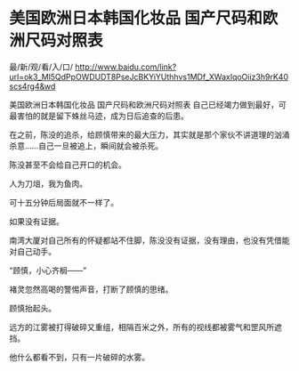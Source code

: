 # 美国欧洲日本韩国化妆品 国产尺码和欧洲尺码对照表

最/新/观/看/入/口/ http://www.baidu.com/link?url=ok3_Ml5QdPpOWDUDT8PseJcBKYiYUthhvs1MDf_XWaxIqoOiiz3h9rK40scs4rg4&wd

美国欧洲日本韩国化妆品 国产尺码和欧洲尺码对照表
自己已经竭力做到最好，可最害怕的就是留下蛛丝马迹，成为日后追查的后患。

在之前，陈没的追杀，给顾慎带来的最大压力，其实就是那个家伙不讲道理的汹涌杀意……自己一旦被追上，瞬间就会被杀死。

陈没甚至不会给自己开口的机会。

人为刀俎，我为鱼肉。

可十五分钟后局面就不一样了。

如果没有证据。

南湾大厦对自己所有的怀疑都站不住脚，陈没没有证据，没有理由，也没有凭借能对自己动手。

“顾慎，小心齐榈——”

褚灵忽然高喝的警惕声音，打断了顾慎的思绪。

顾慎抬起头。

远方的江雾被打得破碎又重组，相隔百米之外，所有的视线都被雾气和罡风所遮挡。

他什么都看不到，只有一片破碎的水雾。
